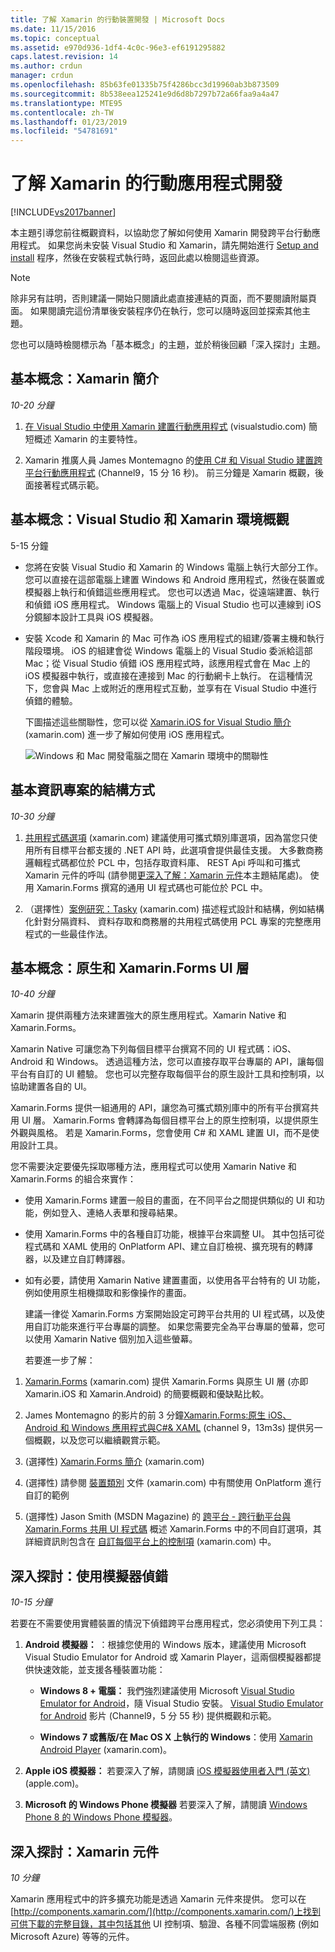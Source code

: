 ```yaml
---
title: 了解 Xamarin 的行動裝置開發 | Microsoft Docs
ms.date: 11/15/2016
ms.topic: conceptual
ms.assetid: e970d936-1df4-4c0c-96e3-ef6191295882
caps.latest.revision: 14
ms.author: crdun
manager: crdun
ms.openlocfilehash: 85b63fe01335b75f4286bcc3d19960ab3b873509
ms.sourcegitcommit: 8b538eea125241e9d6d8b7297b72a66faa9a4a47
ms.translationtype: MTE95
ms.contentlocale: zh-TW
ms.lasthandoff: 01/23/2019
ms.locfileid: "54781691"
---
```

# <a name="learn-about-mobile-development-with-xamarin"></a>了解 Xamarin 的行動應用程式開發
[!INCLUDE[vs2017banner](../includes/vs2017banner.md)]

  
本主題引導您前往概觀資料，以協助您了解如何使用 Xamarin 開發跨平台行動應用程式。 如果您尚未安裝 Visual Studio 和 Xamarin，請先開始進行 [Setup and install](../cross-platform/setup-and-install.md) 程序，然後在安裝程式執行時，返回此處以檢閱這些資源。  
  
> [!NOTE]
>  除非另有註明，否則建議一開始只閱讀此處直接連結的頁面，而不要閱讀附屬頁面。 如果閱讀完這份清單後安裝程序仍在執行，您可以隨時返回並探索其他主題。  
>   
>  您也可以隨時檢閱標示為「基本概念」的主題，並於稍後回顧「深入探討」主題。  
  
## <a name="essentials-introduction-to-xamarin"></a>基本概念：Xamarin 簡介  
 *10-20 分鐘*  
  
1.  [在 Visual Studio 中使用 Xamarin 建置行動應用程式](https://www.visualstudio.com/explore/xamarin-vs) (visualstudio.com) 簡短概述 Xamarin 的主要特性。  
  
2.  Xamarin 推廣人員 James Montemagno 的[使用 C# 和 Visual Studio 建置跨平台行動應用程式](https://channel9.msdn.com/Events/Visual-Studio/Visual-Studio-2015-Final-Release-Event/Building-cross-platform-mobile-apps-using-C-and-Visual-Studio-2015) (Channel9，15 分 16 秒)。 前三分鐘是 Xamarin 概觀，後面接著程式碼示範。  
  
## <a name="essentials-overview-of-the-visual-studio-and-xamarin-environment"></a>基本概念：Visual Studio 和 Xamarin 環境概觀  
 5-15 分鐘  
  
- 您將在安裝 Visual Studio 和 Xamarin 的 Windows 電腦上執行大部分工作。 您可以直接在這部電腦上建置 Windows 和 Android 應用程式，然後在裝置或模擬器上執行和偵錯這些應用程式。 您也可以透過 Mac，從遠端建置、執行和偵錯 iOS 應用程式。 Windows 電腦上的 Visual Studio 也可以連線到 iOS 分鏡腳本設計工具與 iOS 模擬器。  
  
- 安裝 Xcode 和 Xamarin 的 Mac 可作為 iOS 應用程式的組建/簽署主機和執行階段環境。 iOS 的組建會從 Windows 電腦上的 Visual Studio 委派給這部 Mac；從 Visual Studio 偵錯 iOS 應用程式時，該應用程式會在 Mac 上的 iOS 模擬器中執行，或直接在連接到 Mac 的行動網卡上執行。 在這種情況下，您會與 Mac 上或附近的應用程式互動，並享有在 Visual Studio 中進行偵錯的體驗。  
  
  下圖描述這些關聯性，您可以從 [Xamarin.iOS for Visual Studio 簡介](http://developer.xamarin.com/guides/ios/getting_started/installation/windows/introduction_to_xamarin_ios_for_visual_studio/) (xamarin.com) 進一步了解如何使用 iOS 應用程式。  
  
  ![Windows 和 Mac 開發電腦之間在 Xamarin 環境中的關聯性](../cross-platform/media/crossplat-xamarin-learn-1.png "CrossPlat Xamarin Learn 1")  
  
## <a name="essentials-how-projects-are-structured"></a>基本資訊專案的結構方式  
 *10-30 分鐘*  
  
1.  [共用程式碼選項](http://developer.xamarin.com/guides/cross-platform/application_fundamentals/building_cross_platform_applications/sharing_code_options/) (xamarin.com) 建議使用可攜式類別庫選項，因為當您只使用所有目標平台都支援的 .NET API 時，此選項會提供最佳支援。 大多數商務邏輯程式碼都位於 PCL 中，包括存取資料庫、 REST Api 呼叫和可攜式 Xamarin 元件的呼叫 (請參閱[更深入了解：Xamarin 元件](#components)本主題結尾處)。 使用 Xamarin.Forms 撰寫的通用 UI 程式碼也可能位於 PCL 中。  
  
2.  （選擇性）[案例研究：Tasky](http://developer.xamarin.com/guides/cross-platform/application_fundamentals/building_cross_platform_applications/case_study-tasky/) (xamarin.com) 描述程式設計和結構，例如結構化針對分隔資料、 資料存取和商務層的共用程式碼使用 PCL 專案的完整應用程式的一些最佳作法。  
  
## <a name="essentials-native-and-xamarinforms-ui-layers"></a>基本概念：原生和 Xamarin.Forms UI 層  
 *10-40 分鐘*  
  
 Xamarin 提供兩種方法來建置強大的原生應用程式。Xamarin Native 和 Xamarin.Forms。  
  
 Xamarin Native 可讓您為下列每個目標平台撰寫不同的 UI 程式碼：iOS、Android 和 Windows。  透過這種方法，您可以直接存取平台專屬的 API，讓每個平台有自訂的 UI 體驗。  您也可以完整存取每個平台的原生設計工具和控制項，以協助建置各自的 UI。  
  
 Xamarin.Forms 提供一組通用的 API，讓您為可攜式類別庫中的所有平台撰寫共用 UI 層。  Xamarin.Forms 會轉譯為每個目標平台上的原生控制項，以提供原生外觀與風格。  若是 Xamarin.Forms，您會使用 C# 和 XAML 建置 UI，而不是使用設計工具。  
  
 您不需要決定要優先採取哪種方法，應用程式可以使用 Xamarin Native 和 Xamarin.Forms 的組合來實作：  
  
- 使用 Xamarin.Forms 建置一般目的畫面，在不同平台之間提供類似的 UI 和功能，例如登入、連絡人表單和搜尋結果。  
  
- 使用 Xamarin.Forms 中的各種自訂功能，根據平台來調整 UI。 其中包括可從程式碼和 XAML 使用的 OnPlatform API、建立自訂檢視、擴充現有的轉譯器，以及建立自訂轉譯器。  
  
- 如有必要，請使用 Xamarin Native 建置畫面，以使用各平台特有的 UI 功能，例如使用原生相機擷取和影像操作的畫面。  
  
  建議一律從 Xamarin.Forms 方案開始設定可跨平台共用的 UI 程式碼，以及使用自訂功能來進行平台專屬的調整。 如果您需要完全為平台專屬的螢幕，您可以使用 Xamarin Native 個別加入這些螢幕。  
  
  若要進一步了解：  
  
1.  [Xamarin.Forms](http://developer.xamarin.com/guides/cross-platform/xamarin-forms/) (xamarin.com) 提供 Xamarin.Forms 與原生 UI 層 (亦即 Xamarin.iOS 和 Xamarin.Android) 的簡要概觀和優缺點比較。  
  
2.  James Montemagno 的影片的前 3 分鐘[Xamarin.Forms:原生 iOS、 Android 和 Windows 應用程式與C#& XAML](https://channel9.msdn.com/events/Visual-Studio/Connect-event-2015/704) (channel 9，13m3s) 提供另一個概觀，以及您可以繼續觀賞示範。  
  
3.  (選擇性) [Xamarin.Forms 簡介](http://developer.xamarin.com/guides/cross-platform/xamarin-forms/getting-started/introduction-to-xamarin-forms/) (xamarin.com)  
  
4.  (選擇性) 請參閱 [裝置類別](http://developer.xamarin.com/guides/xamarin-forms/platform-features/device/) 文件 (xamarin.com) 中有關使用 OnPlatform 進行自訂的範例  
  
5.  (選擇性) Jason Smith (MSDN Magazine) 的 [跨平台 - 跨行動平台與 Xamarin.Forms 共用 UI 程式碼](https://msdn.microsoft.com/magazine/dn904669.aspx) 概述 Xamarin.Forms 中的不同自訂選項，其詳細資訊則包含在 [自訂每個平台上的控制項](http://developer.xamarin.com/guides/xamarin-forms/custom-renderer/) (xamarin.com) 中。  
  
## <a name="deeper-dive-debugging-with-emulators"></a>深入探討：使用模擬器偵錯  
 *10-15 分鐘*  
  
 若要在不需要使用實體裝置的情況下偵錯跨平台應用程式，您必須使用下列工具：  
  
1.  **Android 模擬器：** ：根據您使用的 Windows 版本，建議使用 Microsoft Visual Studio Emulator for Android 或 Xamarin Player，這兩個模擬器都提供快速效能，並支援各種裝置功能：  
  
    -   **Windows 8 + 電腦：** 我們強烈建議使用 Microsoft [Visual Studio Emulator for Android](https://www.visualstudio.com/features/msft-android-emulator-vs.aspx)，隨 Visual Studio 安裝。  [Visual Studio Emulator for Android](https://channel9.msdn.com/events/Visual-Studio/Connect-event-2015/711) 影片 (Channel9，5 分 55 秒) 提供概觀和示範。  
  
    -   **Windows 7 或舊版/在 Mac OS X 上執行的 Windows**：使用 [Xamarin Android Player](http://developer.xamarin.com/guides/android/getting_started/installation/android-player) (xamarin.com)。  
  
2.  **Apple iOS 模擬器：** 若要深入了解，請閱讀 [iOS 模擬器使用者入門 (英文)](https://developer.apple.com/library/prerelease/content/documentation/IDEs/Conceptual/iOS_Simulator_Guide/GettingStartedwithiOSSimulator/GettingStartedwithiOSSimulator.html#//apple_ref/doc/uid/TP40012848-CH5-SW1) (apple.com)。  
  
3.  **Microsoft 的 Windows Phone 模擬器** 若要深入了解，請閱讀 [Windows Phone 8 的 Windows Phone 模擬器](https://msdn.microsoft.com/library/dn632391.aspx)。  
  
##  <a name="components"></a> 深入探討：Xamarin 元件  
 *10 分鐘*  
  
 Xamarin 應用程式中的許多擴充功能是透過 Xamarin 元件來提供。 您可以在 [http://components.xamarin.com/](http://components.xamarin.com/)上找到可供下載的完整目錄，其中包括其他 UI 控制項、驗證、各種不同雲端服務 (例如 Microsoft Azure) 等等的元件。
